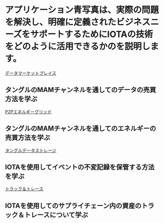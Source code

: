 # アプリケーション青写真は、実際の問題を解決し、明確に定義されたビジネスニーズをサポートするためにIOTAの技術をどのように活用できるかのを説明します。

[データマーケットプレイス](/0.1/data-marketplace/overview.md)
## タングルのMAMチャンネルを通してのデータの売買方法を学ぶ

[P2Pエネルギーグリッド](/0.1/p2p-energy/overview.md)
## タングルのMAMチャンネルを通してのエネルギーの売買方法を学ぶ

[タングルデータストレージ](/0.1/tangle-data-storage/overview.md)
## IOTAを使用してイベントの不変記録を保管する方法を学ぶ

[トラック＆トレース](/0.1/track-and-trace/overview.md)
## IOTAを使用してのサプライチェーン内の資産のトラック＆トレースについて学ぶ
